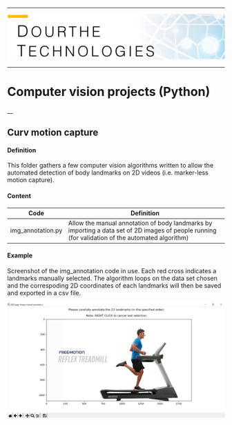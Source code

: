 ___

<a href='http://www.dourthe.tech'> <img src='Dourthe_Technologies_Headers.png' /></a>
___

# Computer vision projects (Python)

__
## Curv motion capture

#### Definition
This folder gathers a few computer vision algorithms written to allow the automated detection of body landmarks on 2D videos (i.e. marker-less motion capture).

#### Content
    
| Code | Definition  |
| ---- |-------------|
| img\_annotation.py | Allow the manual annotation of body landmarks by importing a data set of 2D images of people running (for validation of the automated algorithm) |

#### Example

Screenshot of the img_annotation code in use. Each red cross indicates a landmarks manually selected. The algorithm loops on the data set chosen and the correspoding 2D coordinates of each landmarks will then be saved and exported in a csv file.

![Alt text](curv-motion-capture/img/img_annotation_example.jpg "Output sample")
